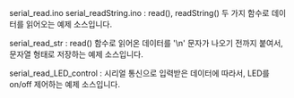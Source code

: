 serial_read.ino serial_readString.ino : read(), readString() 두 가지 함수로 데이터를 읽어오는 예제 소스입니다.



serial_read_str : read() 함수로 읽어온 데이터를 '\n' 문자가 나오기 전까지 붙여서, 문자열 형태로 저장하는 예제 소스입니다.



serial_read_LED_control : 시리얼 통신으로 입력받은 데이터에 따라서, LED를 on/off 제어하는 예제 소스입니다.